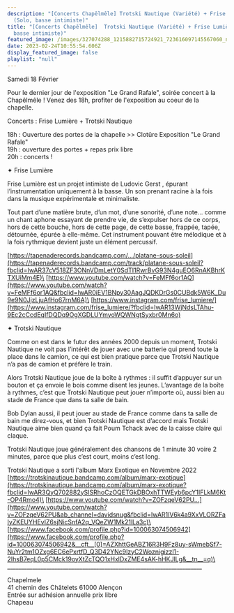 ```yaml
---
description: "[Concerts Chapêlmêle] Trotski Nautique (Variété) + Frise Lumière
  (Solo, basse intimiste)"
title: "[Concerts Chapêlmêle]  Trotski Nautique (Variété) + Frise Lumière (Solo,
  basse intimiste)"
featured_image: /images/327074288_1215882715724921_723616097145567060_n.jpg
date: 2023-02-24T10:55:54.606Z
display_featured_image: false
playlist: "null"
---
```

Samedi 18 Février

Pour le dernier jour de l'exposition "Le Grand Rafale", soirée concert à la Chapêlmêle ! Venez des 18h, profiter de l'exposition au coeur de la chapelle.

Concerts : Frise Lumière + Trotski Nautique

18h : Ouverture des portes de la chapelle >> Clotûre Exposition "Le Grand Rafale"\
19h : ouverture des portes + repas prix libre\
20h : concerts !

✦ Frise Lumière

Frise Lumière est un projet intimiste de Ludovic Gerst , épurant l’instrumentation uniquement à la basse. Un son prenant racine à la fois dans la musique expérimentale et minimaliste.

Tout part d’une matière brute, d’un mot, d’une sonorité, d’une note… comme un chant aphone essayant de prendre vie, de s’expulser hors de ce corps, hors de cette bouche, hors de cette page, de cette basse, frappée, tapée, détournée, épurée à elle-même. Cet instrument pouvant être mélodique et à la fois rythmique devient juste un élément percussif.

[https://tapenaderecords.bandcamp.com/.../platane-sous-soleil](https://tapenaderecords.bandcamp.com/track/platane-sous-soleil?fbclid=IwAR37cV518ZF3ONnVDmLetY0SdTI1RwrBvG93N4guEO6RnAKBhrKTXUiMm4E)\
[https://www.youtube.com/watch?v=FeMFf6or1AQ](https://www.youtube.com/watch?v=FeMFf6or1AQ&fbclid=IwAR0iEV1BNpy30AagJQDKDrGs0CUBdk5W6K_Du9e9N0JjzLjuAfHo67rnM6A)\
[https://www.instagram.com/frise_lumiere/](https://www.instagram.com/frise_lumiere/?fbclid=IwAR13WjNdsLTAhu-9Ec2cCcdEqIfDQDq9OgXGDLUYmyoWQWNgtSyxbr0Mn6o)



✦ Trotski Nautique

Comme on est dans le futur des années 2000 depuis un moment, Trotski Nautique ne voit pas l’intérêt de jouer avec une batterie qui prend toute la place dans le camion, ce qui est bien pratique parce que Trotski Nautique n’a pas de camion et préfère le train.

Alors Trotski Nautique joue de la boîte à rythmes : il suffit d’appuyer sur un bouton et ça envoie le bois comme disent les jeunes. L’avantage de la boîte à rythmes, c’est que Trotski Nautique peut jouer n’importe où, aussi bien au stade de France que dans ta salle de bain.

Bob Dylan aussi, il peut jouer au stade de France comme dans ta salle de bain me direz-vous, et bien Trotski Nautique est d’accord mais Trotski Nautique aime bien quand ça fait Poum Tchack avec de la caisse claire qui claque.

Trotski Nautique joue généralement des chansons de 1 minute 30 voire 2 minutes, parce que plus c’est court, moins c’est long.

Trotski Nautique a sorti l'album Marx Exotique en Novembre 2022\
[https://trotskinautique.bandcamp.com/album/marx-exotique](https://trotskinautique.bandcamp.com/album/marx-exotique?fbclid=IwAR3QyQ702882ySISRhoCzOQETGkDBOxhTTWEyb6pcY1IFLkM6Kt-OP4Rmo4)\
[https://www.youtube.com/watch?v=ZOFzqeV62PU...](https://www.youtube.com/watch?v=ZOFzqeV62PU&ab_channel=davidsnug&fbclid=IwAR1lV6k4a9XxVLORZFaIyZKEUYHEvIZ6sjNicSnfA2q_VQeZW1Mk21lLa3c)\
[https://www.facebook.com/profile.php?id=100063074506942](https://www.facebook.com/profile.php?id=100063074506942&__cft__[0]=AZXhttGeABZ16R3H9Fz8uy-sWmebSf7-NuYr2tm1OZxg6EC6ePxrtfD_Q3D42YNc9lzyC2Woznigizzl1-2IhsB7eqL0p5CMck19oyXtZcTQO1xHxlDxZME4sAK-hHKJlLg&__tn__=q)\
\_\_\_\_\_\_\_\_\_\_\_\_\_\_\_\_\_\_\_\_\_\_\_\_\_\_\_\_\_\_\_\_\_\_\_\_\_\_\_\_\_\_\_\_\_\_\_\_\_\_\_\_\_\_\_\_\_\_\_\_\_\_\_\_\_\_\_\_\_\_

Chapelmele\
41 chemin des Châtelets 61000 Alençon\
Entrée sur adhésion annuelle prix libre\
Chapeau